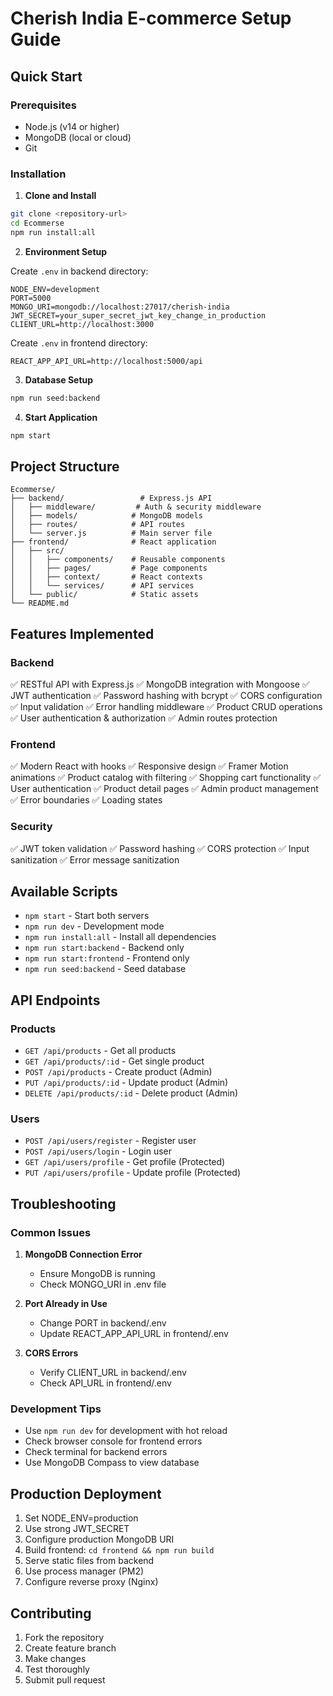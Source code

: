 # Cherish India E-commerce Setup Guide

## Quick Start

### Prerequisites
- Node.js (v14 or higher)
- MongoDB (local or cloud)
- Git

### Installation

1. **Clone and Install**
```bash
git clone <repository-url>
cd Ecommerse
npm run install:all
```

2. **Environment Setup**

Create `.env` in backend directory:
```env
NODE_ENV=development
PORT=5000
MONGO_URI=mongodb://localhost:27017/cherish-india
JWT_SECRET=your_super_secret_jwt_key_change_in_production
CLIENT_URL=http://localhost:3000
```

Create `.env` in frontend directory:
```env
REACT_APP_API_URL=http://localhost:5000/api
```

3. **Database Setup**
```bash
npm run seed:backend
```

4. **Start Application**
```bash
npm start
```

## Project Structure

```
Ecommerse/
├── backend/                 # Express.js API
│   ├── middleware/         # Auth & security middleware
│   ├── models/            # MongoDB models
│   ├── routes/            # API routes
│   └── server.js          # Main server file
├── frontend/              # React application
│   ├── src/
│   │   ├── components/    # Reusable components
│   │   ├── pages/         # Page components
│   │   ├── context/       # React contexts
│   │   └── services/      # API services
│   └── public/            # Static assets
└── README.md
```

## Features Implemented

### Backend
✅ RESTful API with Express.js
✅ MongoDB integration with Mongoose
✅ JWT authentication
✅ Password hashing with bcrypt
✅ CORS configuration
✅ Input validation
✅ Error handling middleware
✅ Product CRUD operations
✅ User authentication & authorization
✅ Admin routes protection

### Frontend
✅ Modern React with hooks
✅ Responsive design
✅ Framer Motion animations
✅ Product catalog with filtering
✅ Shopping cart functionality
✅ User authentication
✅ Product detail pages
✅ Admin product management
✅ Error boundaries
✅ Loading states

### Security
✅ JWT token validation
✅ Password hashing
✅ CORS protection
✅ Input sanitization
✅ Error message sanitization

## Available Scripts

- `npm start` - Start both servers
- `npm run dev` - Development mode
- `npm run install:all` - Install all dependencies
- `npm run start:backend` - Backend only
- `npm run start:frontend` - Frontend only
- `npm run seed:backend` - Seed database

## API Endpoints

### Products
- `GET /api/products` - Get all products
- `GET /api/products/:id` - Get single product
- `POST /api/products` - Create product (Admin)
- `PUT /api/products/:id` - Update product (Admin)
- `DELETE /api/products/:id` - Delete product (Admin)

### Users
- `POST /api/users/register` - Register user
- `POST /api/users/login` - Login user
- `GET /api/users/profile` - Get profile (Protected)
- `PUT /api/users/profile` - Update profile (Protected)

## Troubleshooting

### Common Issues

1. **MongoDB Connection Error**
   - Ensure MongoDB is running
   - Check MONGO_URI in .env file

2. **Port Already in Use**
   - Change PORT in backend/.env
   - Update REACT_APP_API_URL in frontend/.env

3. **CORS Errors**
   - Verify CLIENT_URL in backend/.env
   - Check API_URL in frontend/.env

### Development Tips

- Use `npm run dev` for development with hot reload
- Check browser console for frontend errors
- Check terminal for backend errors
- Use MongoDB Compass to view database

## Production Deployment

1. Set NODE_ENV=production
2. Use strong JWT_SECRET
3. Configure production MongoDB URI
4. Build frontend: `cd frontend && npm run build`
5. Serve static files from backend
6. Use process manager (PM2)
7. Configure reverse proxy (Nginx)

## Contributing

1. Fork the repository
2. Create feature branch
3. Make changes
4. Test thoroughly
5. Submit pull request